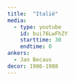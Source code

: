 ```yaml
---
title:  "Italië"
media:
  - type: youtube
    id: bui76LwFhZY
    starttime: 30
    endtime: 0
ankers:
  - Jan Becaus
decor: 1986-1988
---
```

